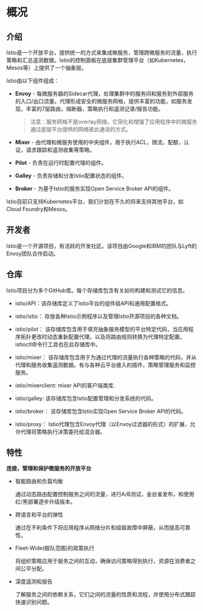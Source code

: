 # 概况

## 介绍

Istio是一个开放平台，提供统一的方式来集成微服务，管理跨微服务的流量，执行策略和汇总遥测数据。Istio的控制面板在底层集群管理平台（如Kubernetes，Mesos等）上提供了一个抽象层。

Istio由以下组件组成：

- **Envoy** - 每微服务器的Sidecar代理，处理集群中的服务间和服务到外部服务的入口/出口流量。代理形成安全的微服务网格，提供丰富的功能，如服务发现，丰富的7层路由，熔断器，策略执行和遥测记录/报告功能。

	> 注意：服务网格不是overlay网络。它简化和增强了应用程序中的微服务通过底层平台提供的网络彼此通话的方式。

- **Mixer** - 由代理和微服务使用的中央组件，用于执行ACL，限流，配额，认证，请求跟踪和遥测收集等策略。

- **Pilot** - 负责在运行时配置代理的组件。

- **Galley** - 负责存储和分发Istio配置状态的组件。

- **Broker** - 为基于Istio的服务实现Open Service Broker API的组件。

Istio目前只支持Kubernetes平台，我们计划在不久的将来支持其他平台，如Cloud Foundry和Mesos。

## 开发者

Istio是一个开源项目，有活跃的开发社区。该项目由Google和IBM的团队与Lyft的Envoy团队合作启动。

## 仓库

Istio项目分为多个GitHub库。每个存储库包含有关如何构建和测试它的信息。

- istio/API：该存储库定义了Istio平台的组件级API和通用配置格式。

- istio/istio： 存放各种Istio示例程序以及管理Istio开源项目的各种文档。

- istio/pilot： 该存储库包含用于填充抽象服务模型的平台特定代码，当应用程序拓扑更改时动态重新配置代理，以及将路由规则转换为代理特定配置。istioctl命令行工具也在此存储库中。

- istio/mixer： 该存储库包含用于为通过代理的流量执行各种策略的代码，并从代理和服务收集遥测数据。有与各种云平台接入的插件，策略管理服务和监控服务。

- istio/mixerclient: mixer API的客户端类库.

- istio/galley: 该存储库包含Istio配置管理和分发系统的代码。

- istio/broker： 该存储库包含Istio实现Open Service Broker API的代码。

- istio/proxy： Istio代理包含Envoy代理（以Envoy过滤器的形式）的扩展，允许代理将策略执行决策委托给混合器。

## 特性

**连接，管理和保护微服务的开放平台**

- 智能路由和负载均衡

	通过动态路由配置控制服务之间的流量，进行A/B测试，金丝雀发布，和使用红/黑部署逐步升级版本。

- 跨语言和平台的弹性

	通过在不利条件下将应用程序从网络分片和级联故障中屏蔽，从而提高可靠性。

- Fleet-Wide(舰队范围)的政策执行

	将组织策略应用于服务之间的互动，确保访问策略得到执行，资源在消费者之间公平分配。

- 深度遥测和报告

	了解服务之间的依赖关系，它们之间的流量的性质和流程，并使用分布式跟踪快速识别问题。


